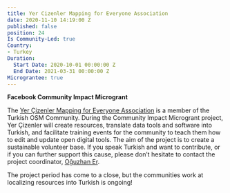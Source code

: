 ```yaml
---
title: Yer Cizenler Mapping for Everyone Association
date: 2020-11-10 14:19:00 Z
published: false
position: 24
Is Community-Led: true
Country:
- Turkey
Duration:
  Start Date: 2020-10-01 00:00:00 Z
  End Date: 2021-03-31 00:00:00 Z
Micrograntee: true
---
```


**Facebook Community Impact Microgrant**

The [Yer Çizenler Mapping for Everyone Association](https://twitter.com/yercizenler) is a member of the Turkish OSM Community. During the Community Impact Microgrant project, Yer Çizenler will create resources, translate data tools and software into Turkish, and facilitate training events for the community to teach them how to edit and update open digital tools. The aim of the project is to create a sustainable volunteer base. If you speak Turkish and want to contribute, or if you can further support this cause, please don’t hesitate to contact the project coordinator, [Oğuzhan Er](mailto:oguzhan.er@yercizenler.org).

The project period has come to a close, but the communities work at localizing resources into Turkish is ongoing!